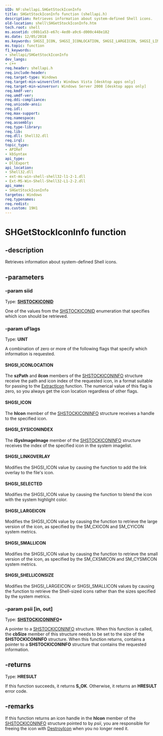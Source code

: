 ```yaml
---
UID: NF:shellapi.SHGetStockIconInfo
title: SHGetStockIconInfo function (shellapi.h)
description: Retrieves information about system-defined Shell icons.
old-location: shell\SHGetStockIconInfo.htm
tech.root: shell
ms.assetid: c08b1a53-e67c-4ed0-a9c6-d000c448e182
ms.date: 12/05/2018
ms.keywords: SHGSI_ICON, SHGSI_ICONLOCATION, SHGSI_LARGEICON, SHGSI_LINKOVERLAY, SHGSI_SELECTED, SHGSI_SHELLICONSIZE, SHGSI_SMALLICON, SHGSI_SYSICONINDEX, SHGetStockIconInfo, SHGetStockIconInfo function [Windows Shell], _shell_SHGetStockIconInfo, shell.SHGetStockIconInfo, shellapi/SHGetStockIconInfo
ms.topic: function
f1_keywords:
- shellapi/SHGetStockIconInfo
dev_langs:
- c++
req.header: shellapi.h
req.include-header: 
req.target-type: Windows
req.target-min-winverclnt: Windows Vista [desktop apps only]
req.target-min-winversvr: Windows Server 2008 [desktop apps only]
req.kmdf-ver: 
req.umdf-ver: 
req.ddi-compliance: 
req.unicode-ansi: 
req.idl: 
req.max-support: 
req.namespace: 
req.assembly: 
req.type-library: 
req.lib: 
req.dll: Shell32.dll
req.irql: 
topic_type:
- APIRef
- kbSyntax
api_type:
- DllExport
api_location:
- Shell32.dll
- ext-ms-win-shell-shell32-l1-2-1.dll
- Ext-MS-Win-Shell-Shell32-L1-2-2.dll
api_name:
- SHGetStockIconInfo
targetos: Windows
req.typenames: 
req.redist: 
ms.custom: 19H1
---
```


# SHGetStockIconInfo function


## -description


Retrieves information about system-defined Shell icons.


## -parameters




### -param siid

Type: <b><a href="https://docs.microsoft.com/windows/desktop/api/shellapi/ne-shellapi-shstockiconid">SHSTOCKICONID</a></b>

One of the values from the <a href="https://docs.microsoft.com/windows/desktop/api/shellapi/ne-shellapi-shstockiconid">SHSTOCKICONID</a> enumeration that specifies which icon should be retrieved.


### -param uFlags

Type: <b>UINT</b>

A combination of zero or more of the following flags that specify which information is requested.



#### SHGSI_ICONLOCATION

The <b>szPath</b> and <b>iIcon</b> members of the <a href="https://docs.microsoft.com/windows/desktop/api/shellapi/ns-shellapi-shstockiconinfo">SHSTOCKICONINFO</a> structure receive the path and icon index of the requested icon, in a format suitable for passing to the <a href="https://docs.microsoft.com/windows/desktop/api/shellapi/nf-shellapi-extracticona">ExtractIcon</a> function. The numerical value of this flag is zero, so you always get the icon location regardless of other flags.



#### SHGSI_ICON

The <b>hIcon</b> member of the <a href="https://docs.microsoft.com/windows/desktop/api/shellapi/ns-shellapi-shstockiconinfo">SHSTOCKICONINFO</a> structure receives a handle to the specified icon.



#### SHGSI_SYSICONINDEX

The <b>iSysImageImage</b> member of the <a href="https://docs.microsoft.com/windows/desktop/api/shellapi/ns-shellapi-shstockiconinfo">SHSTOCKICONINFO</a> structure receives the index of the specified icon in the system imagelist.



#### SHGSI_LINKOVERLAY

Modifies the SHGSI_ICON value by causing the function to add the link overlay to the file's icon.



#### SHGSI_SELECTED

Modifies the SHGSI_ICON value by causing the function to blend the icon with the system highlight color.



#### SHGSI_LARGEICON

Modifies the SHGSI_ICON value by causing the function to retrieve the large version of the icon, as specified by the SM_CXICON and SM_CYICON system metrics.



#### SHGSI_SMALLICON

Modifies the SHGSI_ICON value by causing the function to retrieve the small version of the icon, as specified by the SM_CXSMICON and SM_CYSMICON system metrics.



#### SHGSI_SHELLICONSIZE

Modifies the SHGSI_LARGEICON or SHGSI_SMALLICON values by causing the function to retrieve the Shell-sized icons rather than the sizes specified by the system metrics.


### -param psii [in, out]

Type: <b><a href="https://docs.microsoft.com/windows/desktop/api/shellapi/ns-shellapi-shstockiconinfo">SHSTOCKICONINFO</a>*</b>

A pointer to a <a href="https://docs.microsoft.com/windows/desktop/api/shellapi/ns-shellapi-shstockiconinfo">SHSTOCKICONINFO</a> structure. When this function is called, the <b>cbSize</b> member of this structure needs to be set to the size of the <b>SHSTOCKICONINFO</b> structure. When this function returns, contains a pointer to a <b>SHSTOCKICONINFO</b> structure that contains the requested information.


## -returns



Type: <b>HRESULT</b>

If this function succeeds, it returns <b xmlns:loc="http://microsoft.com/wdcml/l10n">S_OK</b>. Otherwise, it returns an <b xmlns:loc="http://microsoft.com/wdcml/l10n">HRESULT</b> error code.




## -remarks



If this function returns an icon handle in the <b>hIcon</b> member of the <a href="https://docs.microsoft.com/windows/desktop/api/shellapi/ns-shellapi-shstockiconinfo">SHSTOCKICONINFO</a>  structure pointed to by <i>psii</i>, you are responsible for freeing the icon with <a href="https://docs.microsoft.com/windows/desktop/api/winuser/nf-winuser-destroyicon">DestroyIcon</a> when you no longer need it.



